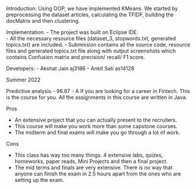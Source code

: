 
Introduction: Using OOP, we have implemented KMeans. We started by preprocessing the dataset articles, calculating the TFIDF, building the docMatrix and then clustering.

Implementation:
	- The project was built on Eclipse IDE. 	 
	- All the necessary resource files (dataset_3, stopwords.txt, generated topics.txt) are included.
	- Submission contains all the source code, resource files and generated topics.txt file along with output screenshots which contains Confusion matrix and precision/ recall/ F1 score. 

Developers: 
	- Akshat Jain aj3186
	- Ankit Sati as14128

Summer 2022

Predictive analysis - 96.87 - A
If you are looking for a career in Fintech. This is the course for you. All the assignments in this course are written in Java.

Pros
- An extensive project that you can actually present to the recruiters.
- This course will make you work more than some capstone courses.
- The midterm and final exams will make you go through a lot of work.

Cons
- This class has way too many things. 4 extensive labs, quizes, homeworks, paper reads, Mini Projects and then a final project.
- The mid terms and finals are very extensive. There is no way that anyone can finish the exam in 2.5 hours apart from the ones who are setting up the exam.